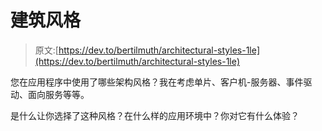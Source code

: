 # 建筑风格

> 原文:[https://dev.to/bertilmuth/architectural-styles-1le](https://dev.to/bertilmuth/architectural-styles-1le)

您在应用程序中使用了哪些架构风格？我在考虑单片、客户机-服务器、事件驱动、面向服务等等。

是什么让你选择了这种风格？在什么样的应用环境中？你对它有什么体验？